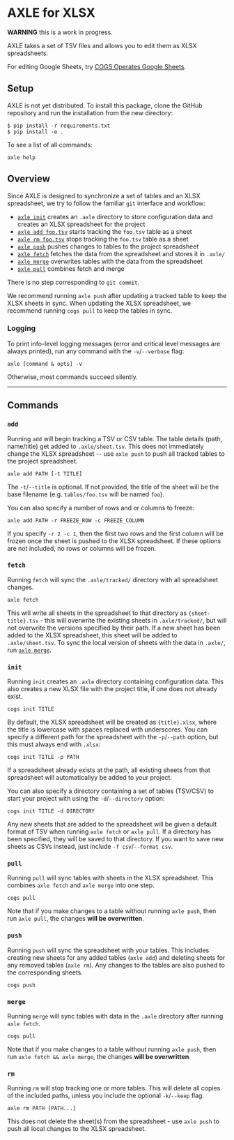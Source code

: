 # AXLE for XLSX

**WARNING** this is a work in progress.

AXLE takes a set of TSV files and allows you to edit them as XLSX spreadsheets.

For editing Google Sheets, try [COGS Operates Google Sheets](https://github.com/ontodev/cogs).

## Setup

AXLE is not yet distributed. To install this package, clone the GitHub repository and run the installation from the new directory:
```
$ pip install -r requirements.txt
$ pip install -e .
```

To see a list of all commands:
```
axle help
```

## Overview

Since AXLE is designed to synchronize a set of tables and an XLSX spreadsheet,
we try to follow the familiar `git` interface and workflow:

- [`axle init`](#init) creates an `.axle` directory to store configuration data and creates an XLSX spreadsheet for the project
- [`axle add foo.tsv`](#add) starts tracking the `foo.tsv` table as a sheet
- [`axle rm foo.tsv`](#rm) stops tracking the `foo.tsv` table as a sheet
- [`axle push`](#push) pushes changes to tables to the project spreadsheet
- [`axle fetch`](#fetch) fetches the data from the spreadsheet and stores it in `.axle/`
- [`axle merge`](#merge) overwrites tables with the data from the spreadsheet
- [`axle pull`](#pull) combines fetch and merge

There is no step corresponding to `git commit`.

We recommend running `axle push` after updating a tracked table to keep the XLSX sheets in sync. 
When updating the XLSX spreadsheet, we recommend running `cogs pull` to keep the tables in sync.

### Logging

To print info-level logging messages (error and critical level messages are always printed), run any command with the `-v`/`--verbose` flag:

```
axle [command & opts] -v
```

Otherwise, most commands succeed silently.

---

## Commands

### `add`

Running `add` will begin tracking a TSV or CSV table. The table details (path, name/title) get added to `.axle/sheet.tsv`.
This does not immediately change the XLSX spreadsheet -- use `axle push` to push all tracked tables to the project spreadsheet.

```
axle add PATH [-t TITLE]
```

The `-t`/`--title` is optional. If not provided, the title of the sheet will be the base filename (e.g. `tables/foo.tsv` will be named `foo`).

You can also specify a number of rows and or columns to freeze:

```
axle add PATH -r FREEZE_ROW -c FREEZE_COLUMN
```

If you specify `-r 2 -c 1`, then the first two rows and the first column will be frozen once the sheet is pushed to the XLSX spreadsheet.
If these options are not included, no rows or columns will be frozen.

### `fetch`

Running `fetch` will sync the `.axle/tracked/` directory with all spreadsheet changes.

```
axle fetch
```

This will write all sheets in the spreadsheet to that directory as `{sheet-title}.tsv` - this will overwrite the existing sheets in `.axle/tracked/`, but will not overwrite the versions specified by their path.
If a new sheet has been added to the XLSX spreadsheet, this sheet will be added to `.axle/sheet.tsv`. 
To sync the local version of sheets with the data in `.axle/`, run [`axle merge`](#merge).

### `init`

Running `init` creates an `.axle` directory containing configuration data. This also creates a new XLSX file with the project title, if one does not already exist.

```
cogs init TITLE
```

By default, the XLSX spreadsheet will be created as `{title}.xlsx`, where the title is lowercase with spaces replaced with underscores.
You can specify a different path for the spreadsheet with the `-p`/`--path` option, but this must always end with `.xlsx`:

```
cogs init TITLE -p PATH
```

If a spreadsheet already exists at the path, all existing sheets from that spreadsheet will automaticallyy be added to your project.

You can also specify a directory containing a set of tables (TSV/CSV) to start your project with using the `-d`/`--directory` option:

```
cogs init TITLE -d DIRECTORY
```

Any new sheets that are added to the spreadsheet will be given a default format of TSV when running `axle fetch` or `axle pull`.
If a directory has been specified, they will be saved to that directory. If you want to save new sheets as CSVs instead, just include `-f csv`/`--format csv`.

### `pull`

Running `pull` will sync tables with sheets in the XLSX spreadsheet.
This combines `axle fetch` and `axle merge` into one step.

```
cogs pull
```

Note that if you make changes to a table without running `axle push`, then run `axle pull`, the changes **will be overwritten**.

### `push`

Running `push` will sync the spreadsheet with your tables.
This includes creating new sheets for any added tables (`axle add`) and deleting sheets for any removed tables (`axle rm`).
Any changes to the tables are also pushed to the corresponding sheets.

```
cogs push
```

### `merge`

Running `merge` will sync tables with data in the `.axle` directory after running `axle fetch`.

```
cogs pull
```

Note that if you make changes to a table without running `axle push`, then run `axle fetch && axle merge`, the changes **will be overwritten**.

### `rm`

Running `rm` will stop tracking one or more tables.
This will delete all copies of the included paths, unless you include the optional `-k`/`--keep` flag.

```
axle rm PATH [PATH...]
```

This does not delete the sheet(s) from the spreadsheet - use `axle push` to push all local changes to the XLSX spreadsheet.
